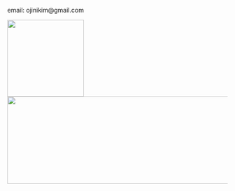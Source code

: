<p>email: ojinikim@gmail.com</p>
        <img src="https://github-readme-stats.vercel.app/api?username=kimeojin35&show_icons=true&theme=transparent"
             height=175 />
<a href="https://github.com/devxb/gitanimals">
  <img
    src="https://render.gitanimals.org/lines/kimeojin35?pet-id=616202769949899481"
    width="1000"
    height="200"
  />
</a>

